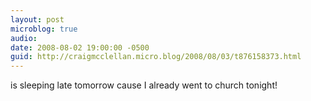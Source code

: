 ```yaml
---
layout: post
microblog: true
audio: 
date: 2008-08-02 19:00:00 -0500
guid: http://craigmcclellan.micro.blog/2008/08/03/t876158373.html
---
```

is sleeping late tomorrow cause I already went to church tonight!
